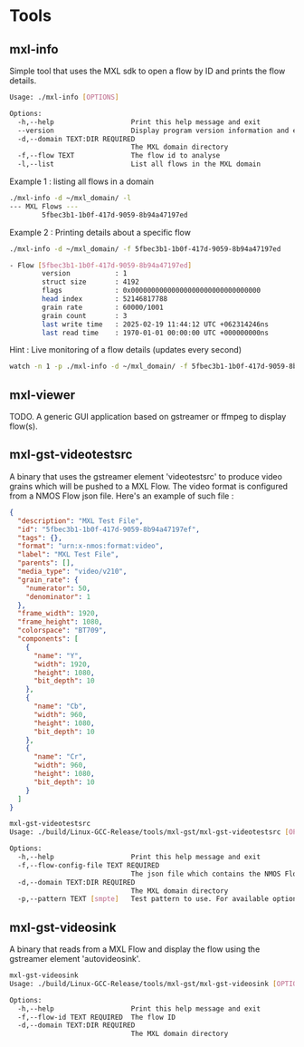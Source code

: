 <!-- SPDX-FileCopyrightText: 2025 Contributors to the Media eXchange Layer project. -->
<!-- SPDX-License-Identifier: CC-BY-4.0 -->

# Tools

## mxl-info

Simple tool that uses the MXL sdk to open a flow by ID and prints the flow details.

```bash
Usage: ./mxl-info [OPTIONS]

Options:
  -h,--help                   Print this help message and exit
  --version                   Display program version information and exit
  -d,--domain TEXT:DIR REQUIRED
                              The MXL domain directory
  -f,--flow TEXT              The flow id to analyse
  -l,--list                   List all flows in the MXL domain
```

Example 1 : listing all flows in a domain

```bash
./mxl-info -d ~/mxl_domain/ -l
--- MXL Flows ---
        5fbec3b1-1b0f-417d-9059-8b94a47197ed

```

Example 2 : Printing details about a specific flow

```bash
./mxl-info -d ~/mxl_domain/ -f 5fbec3b1-1b0f-417d-9059-8b94a47197ed

- Flow [5fbec3b1-1b0f-417d-9059-8b94a47197ed]
        version           : 1
        struct size       : 4192
        flags             : 0x00000000000000000000000000000000
        head index        : 52146817788
        grain rate        : 60000/1001
        grain count       : 3
        last write time   : 2025-02-19 11:44:12 UTC +062314246ns
        last read time    : 1970-01-01 00:00:00 UTC +000000000ns
```

Hint : Live monitoring of a flow details (updates every second)

```bash
watch -n 1 -p ./mxl-info -d ~/mxl_domain/ -f 5fbec3b1-1b0f-417d-9059-8b94a47197ed
```

## mxl-viewer

TODO. A generic GUI application based on gstreamer or ffmpeg to display flow(s).

## mxl-gst-videotestsrc

A binary that uses the gstreamer element 'videotestsrc' to produce video grains which will be pushed to a MXL Flow. The video format is configured from a NMOS Flow json file. Here's an example of such file :

```json
{
  "description": "MXL Test File",
  "id": "5fbec3b1-1b0f-417d-9059-8b94a47197ef",
  "tags": {},
  "format": "urn:x-nmos:format:video",
  "label": "MXL Test File",
  "parents": [],
  "media_type": "video/v210",
  "grain_rate": {
    "numerator": 50,
    "denominator": 1
  },
  "frame_width": 1920,
  "frame_height": 1080,
  "colorspace": "BT709",
  "components": [
    {
      "name": "Y",
      "width": 1920,
      "height": 1080,
      "bit_depth": 10
    },
    {
      "name": "Cb",
      "width": 960,
      "height": 1080,
      "bit_depth": 10
    },
    {
      "name": "Cr",
      "width": 960,
      "height": 1080,
      "bit_depth": 10
    }
  ]
}
```

```bash
mxl-gst-videotestsrc
Usage: ./build/Linux-GCC-Release/tools/mxl-gst/mxl-gst-videotestsrc [OPTIONS]

Options:
  -h,--help                   Print this help message and exit
  -f,--flow-config-file TEXT REQUIRED
                              The json file which contains the NMOS Flow configuration
  -d,--domain TEXT:DIR REQUIRED
                              The MXL domain directory
  -p,--pattern TEXT [smpte]   Test pattern to use. For available options see https://gstreamer.freedesktop.org/documentation/videotestsrc/index.html?gi-language=c#GstVideoTestSrcPattern
```

## mxl-gst-videosink

A binary that reads from a MXL Flow and display the flow using the gstreamer element 'autovideosink'.

```bash
mxl-gst-videosink
Usage: ./build/Linux-GCC-Release/tools/mxl-gst/mxl-gst-videosink [OPTIONS]

Options:
  -h,--help                   Print this help message and exit
  -f,--flow-id TEXT REQUIRED  The flow ID
  -d,--domain TEXT:DIR REQUIRED
                              The MXL domain directory
```
